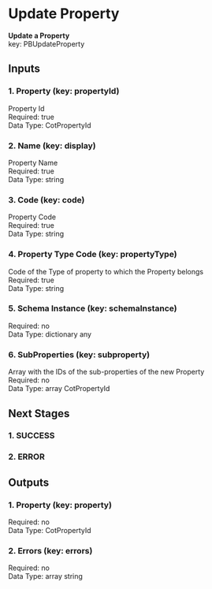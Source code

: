 # Update Property  
  
**Update a Property**  
key: PBUpdateProperty  
## Inputs  
### 1. Property (key: propertyId)  
Property Id  
Required: true  
Data Type: CotPropertyId   
### 2. Name (key: display)  
Property Name  
Required: true  
Data Type: string   
### 3. Code (key: code)  
Property Code  
Required: true  
Data Type: string   
### 4. Property Type Code (key: propertyType)  
Code of the Type of property to which the Property belongs  
Required: true  
Data Type: string   
### 5. Schema Instance (key: schemaInstance)  
  
Required: no  
Data Type: dictionary any  
### 6. SubProperties (key: subproperty)  
Array with the IDs of the sub-properties of the new Property  
Required: no  
Data Type: array CotPropertyId  
## Next Stages  
### 1. SUCCESS  
  
### 2. ERROR  
  
## Outputs  
### 1. Property (key: property)  
  
Required: no  
Data Type: CotPropertyId   
### 2. Errors (key: errors)  
  
Required: no  
Data Type: array string
